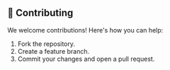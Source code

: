 ## 🤝 Contributing

We welcome contributions! Here's how you can help:   
1. Fork the repository.   
2. Create a feature branch.   
3. Commit your changes and open a pull request.   
